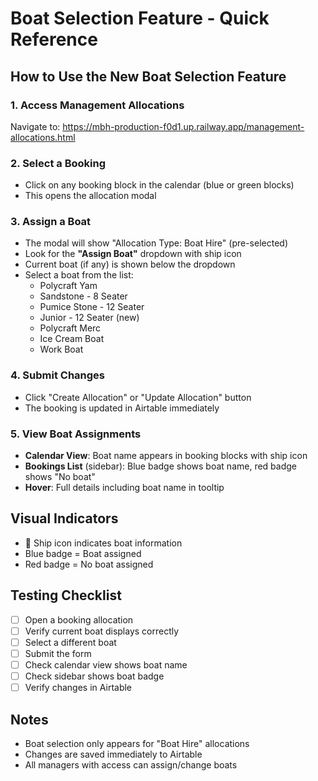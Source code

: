 # Boat Selection Feature - Quick Reference

## How to Use the New Boat Selection Feature

### 1. Access Management Allocations
Navigate to: https://mbh-production-f0d1.up.railway.app/management-allocations.html

### 2. Select a Booking
- Click on any booking block in the calendar (blue or green blocks)
- This opens the allocation modal

### 3. Assign a Boat
- The modal will show "Allocation Type: Boat Hire" (pre-selected)
- Look for the **"Assign Boat"** dropdown with ship icon
- Current boat (if any) is shown below the dropdown
- Select a boat from the list:
  - Polycraft Yam
  - Sandstone - 8 Seater
  - Pumice Stone - 12 Seater
  - Junior - 12 Seater (new)
  - Polycraft Merc
  - Ice Cream Boat
  - Work Boat

### 4. Submit Changes
- Click "Create Allocation" or "Update Allocation" button
- The booking is updated in Airtable immediately

### 5. View Boat Assignments
- **Calendar View**: Boat name appears in booking blocks with ship icon
- **Bookings List** (sidebar): Blue badge shows boat name, red badge shows "No boat"
- **Hover**: Full details including boat name in tooltip

## Visual Indicators
- 🚢 Ship icon indicates boat information
- Blue badge = Boat assigned
- Red badge = No boat assigned

## Testing Checklist
- [ ] Open a booking allocation
- [ ] Verify current boat displays correctly
- [ ] Select a different boat
- [ ] Submit the form
- [ ] Check calendar view shows boat name
- [ ] Check sidebar shows boat badge
- [ ] Verify changes in Airtable

## Notes
- Boat selection only appears for "Boat Hire" allocations
- Changes are saved immediately to Airtable
- All managers with access can assign/change boats
